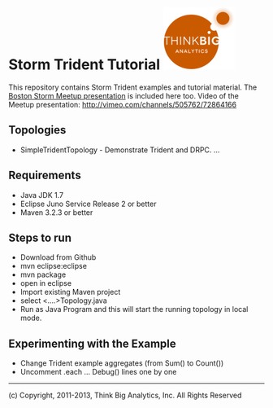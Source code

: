 # Storm Trident Tutorial ![](images/logo.png)
This repository contains Storm Trident examples and tutorial material. 
The [Boston Storm Meetup presentation](/presentations/Boston%20Storm%20Meetup%20-%20Storm%20Trident%20-%20August%202013-v1DM.pptx) is included here too.
Video of the Meetup presentation: http://vimeo.com/channels/505762/72864166
## Topologies
* SimpleTridentTopology - Demonstrate Trident and DRPC.
...

## Requirements
* Java JDK 1.7
* Eclipse Juno Service Release 2 or better
* Maven 3.2.3 or better

## Steps to run

* Download from Github
* mvn eclipse:eclipse
* mvn package
* open in eclipse
* Import existing Maven project
* select <....>Topology.java
* Run as Java Program
and this will start the running topology in local mode.

## Experimenting with the Example
* Change Trident example aggregates (from Sum() to Count())
* Uncomment .each ... Debug() lines one by one

---
(c) Copyright, 2011-2013, Think Big Analytics, Inc. All Rights Reserved
